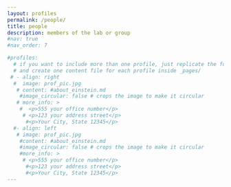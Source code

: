 ```yaml
---
layout: profiles
permalink: /people/
title: people
description: members of the lab or group
#nav: true
#nav_order: 7

#profiles:
  # if you want to include more than one profile, just replicate the following block
  # and create one content file for each profile inside _pages/
 # - align: right
  #  image: prof_pic.jpg
   # content: #about_einstein.md
    #image_circular: false # crops the image to make it circular
   # more_info: >
    #  <p>555 your office number</p>
     # <p>123 your address street</p>
      #<p>Your City, State 12345</p>
  #- align: left
   # image: prof_pic.jpg
    #content: #about_einstein.md
    #image_circular: false # crops the image to make it circular
    #more_info: >
     # <p>555 your office number</p>
      #<p>123 your address street</p>
      #<p>Your City, State 12345</p>
---
```


